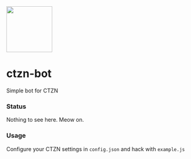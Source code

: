 <img src="https://user-images.githubusercontent.com/1423657/114308321-b92e3900-9ae3-11eb-9526-5cfeef94ef23.png" width=120>

# ctzn-bot
Simple bot for CTZN

### Status
Nothing to see here. Meow on.

### Usage
Configure your CTZN settings in `config.json` and hack with `example.js`
